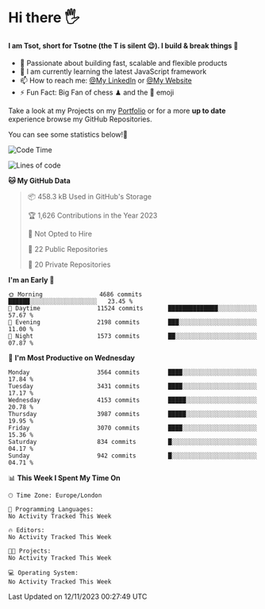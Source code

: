 # Hi there :raised_hand_with_fingers_splayed:
#### I am Tsot, short for Tsotne (the T is silent :wink:). I build & break things :space_invader:
- :telescope: Passionate about building fast, scalable and flexible products
- :seedling: I am currently learning the latest JavaScript framework 
- :mailbox: How to reach me: [@My LinkedIn](https://www.linkedin.com/in/tsotne-gvadzabia/) or [@My Website](https://tsotne.co.uk/contact)
- :zap: Fun Fact: Big Fan of chess ♟ and the 👾 emoji

Take a look at my Projects on my [Portfolio](https://tsotne.co.uk/) or for a more **up to date** experience browse my GitHub Repositories.

You can see some statistics below!:space_invader:
<!--START_SECTION:waka-->
![Code Time](http://img.shields.io/badge/Code%20Time-761%20hrs%202%20mins-blue)

![Lines of code](https://img.shields.io/badge/From%20Hello%20World%20I%27ve%20Written-8.1%20million%20lines%20of%20code-blue)

**🐱 My GitHub Data** 

> 📦 458.3 kB Used in GitHub's Storage 
 > 
> 🏆 1,626 Contributions in the Year 2023
 > 
> 🚫 Not Opted to Hire
 > 
> 📜 22 Public Repositories 
 > 
> 🔑 20 Private Repositories 
 > 
**I'm an Early 🐤** 

```text
🌞 Morning                4686 commits        ██████░░░░░░░░░░░░░░░░░░░   23.45 % 
🌆 Daytime                11524 commits       ██████████████░░░░░░░░░░░   57.67 % 
🌃 Evening                2198 commits        ███░░░░░░░░░░░░░░░░░░░░░░   11.00 % 
🌙 Night                  1573 commits        ██░░░░░░░░░░░░░░░░░░░░░░░   07.87 % 
```
📅 **I'm Most Productive on Wednesday** 

```text
Monday                   3564 commits        ████░░░░░░░░░░░░░░░░░░░░░   17.84 % 
Tuesday                  3431 commits        ████░░░░░░░░░░░░░░░░░░░░░   17.17 % 
Wednesday                4153 commits        █████░░░░░░░░░░░░░░░░░░░░   20.78 % 
Thursday                 3987 commits        █████░░░░░░░░░░░░░░░░░░░░   19.95 % 
Friday                   3070 commits        ████░░░░░░░░░░░░░░░░░░░░░   15.36 % 
Saturday                 834 commits         █░░░░░░░░░░░░░░░░░░░░░░░░   04.17 % 
Sunday                   942 commits         █░░░░░░░░░░░░░░░░░░░░░░░░   04.71 % 
```


📊 **This Week I Spent My Time On** 

```text
🕑︎ Time Zone: Europe/London

💬 Programming Languages: 
No Activity Tracked This Week

🔥 Editors: 
No Activity Tracked This Week

🐱‍💻 Projects: 
No Activity Tracked This Week

💻 Operating System: 
No Activity Tracked This Week
```


 Last Updated on 12/11/2023 00:27:49 UTC
<!--END_SECTION:waka-->
